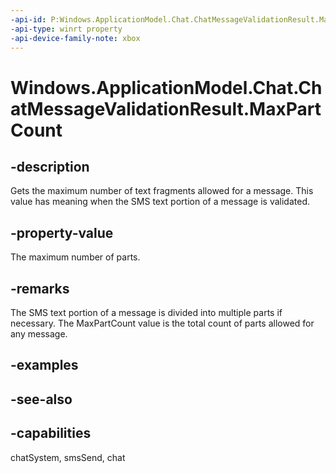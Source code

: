 ```yaml
---
-api-id: P:Windows.ApplicationModel.Chat.ChatMessageValidationResult.MaxPartCount
-api-type: winrt property
-api-device-family-note: xbox
---
```


<!-- Property syntax
public Windows.Foundation.IReference<uint> MaxPartCount { get; }
-->

# Windows.ApplicationModel.Chat.ChatMessageValidationResult.MaxPartCount

## -description
Gets the maximum number of text fragments allowed for a message. This value has meaning when the SMS text portion of a message is validated.

## -property-value
The maximum number of parts.

## -remarks
The SMS text portion of a message is divided into multiple parts if necessary. The MaxPartCount value is the total count of parts allowed for any message.

## -examples

## -see-also

## -capabilities
chatSystem, smsSend, chat
